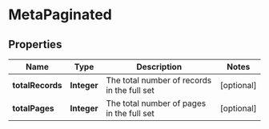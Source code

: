 # MetaPaginated

## Properties
Name | Type | Description | Notes
------------ | ------------- | ------------- | -------------
**totalRecords** | **Integer** | The total number of records in the full set |  [optional]
**totalPages** | **Integer** | The total number of pages in the full set |  [optional]

